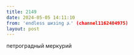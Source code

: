 ```yaml
---
title: 2149
date: 2024-05-05 14:11:10
from: 'endless шизing ⍼' (channel1162404975)
layout: post
---
```


петроградный меркурий
